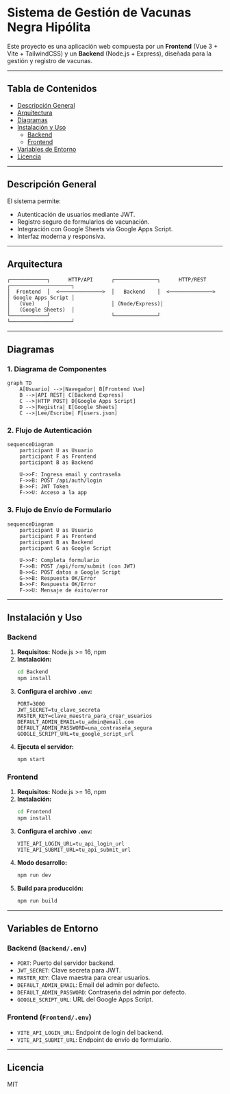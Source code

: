 # Sistema de Gestión de Vacunas Negra Hipólita

Este proyecto es una aplicación web compuesta por un **Frontend** (Vue 3 + Vite + TailwindCSS) y un **Backend** (Node.js + Express), diseñada para la gestión y registro de vacunas.

---

## Tabla de Contenidos

- [Descripción General](#descripción-general)
- [Arquitectura](#arquitectura)
- [Diagramas](#diagramas)
- [Instalación y Uso](#instalación-y-uso)
  - [Backend](#backend)
  - [Frontend](#frontend)
- [Variables de Entorno](#variables-de-entorno)
- [Licencia](#licencia)

---

## Descripción General

El sistema permite:
- Autenticación de usuarios mediante JWT.
- Registro seguro de formularios de vacunación.
- Integración con Google Sheets vía Google Apps Script.
- Interfaz moderna y responsiva.

---

## Arquitectura

```
┌────────────┐      HTTP/API      ┌──────────────┐      HTTP/REST      ┌────────────────────┐
│  Frontend  │  <──────────────>  │   Backend    │  <──────────────>   │ Google Apps Script │
│   (Vue)    │                    │ (Node/Express)│                   │   (Google Sheets)  │
└────────────┘                    └──────────────┘                     └────────────────────┘
```

---

## Diagramas

### 1. Diagrama de Componentes

```mermaid
graph TD
    A[Usuario] -->|Navegador| B[Frontend Vue]
    B -->|API REST| C[Backend Express]
    C -->|HTTP POST| D[Google Apps Script]
    D -->|Registra| E[Google Sheets]
    C -->|Lee/Escribe| F[users.json]
```

### 2. Flujo de Autenticación

```mermaid
sequenceDiagram
    participant U as Usuario
    participant F as Frontend
    participant B as Backend

    U->>F: Ingresa email y contraseña
    F->>B: POST /api/auth/login
    B->>F: JWT Token
    F->>U: Acceso a la app
```

### 3. Flujo de Envío de Formulario

```mermaid
sequenceDiagram
    participant U as Usuario
    participant F as Frontend
    participant B as Backend
    participant G as Google Script

    U->>F: Completa formulario
    F->>B: POST /api/form/submit (con JWT)
    B->>G: POST datos a Google Script
    G->>B: Respuesta OK/Error
    B->>F: Respuesta OK/Error
    F->>U: Mensaje de éxito/error
```

---

## Instalación y Uso

### Backend

1. **Requisitos:** Node.js >= 16, npm
2. **Instalación:**
    ```sh
    cd Backend
    npm install
    ```
3. **Configura el archivo `.env`:**
    ```
    PORT=3000
    JWT_SECRET=tu_clave_secreta
    MASTER_KEY=clave_maestra_para_crear_usuarios
    DEFAULT_ADMIN_EMAIL=tu_admin@email.com
    DEFAULT_ADMIN_PASSWORD=una_contraseña_segura
    GOOGLE_SCRIPT_URL=tu_google_script_url
    ```
4. **Ejecuta el servidor:**
    ```sh
    npm start
    ```

### Frontend

1. **Requisitos:** Node.js >= 16, npm
2. **Instalación:**
    ```sh
    cd Frontend
    npm install
    ```
3. **Configura el archivo `.env`:**
    ```
    VITE_API_LOGIN_URL=tu_api_login_url
    VITE_API_SUBMIT_URL=tu_api_submit_url
    ```
4. **Modo desarrollo:**
    ```sh
    npm run dev
    ```
5. **Build para producción:**
    ```sh
    npm run build
    ```

---

## Variables de Entorno

### Backend (`Backend/.env`)
- `PORT`: Puerto del servidor backend.
- `JWT_SECRET`: Clave secreta para JWT.
- `MASTER_KEY`: Clave maestra para crear usuarios.
- `DEFAULT_ADMIN_EMAIL`: Email del admin por defecto.
- `DEFAULT_ADMIN_PASSWORD`: Contraseña del admin por defecto.
- `GOOGLE_SCRIPT_URL`: URL del Google Apps Script.

### Frontend (`Frontend/.env`)
- `VITE_API_LOGIN_URL`: Endpoint de login del backend.
- `VITE_API_SUBMIT_URL`: Endpoint de envío de formulario.

---

## Licencia

MIT